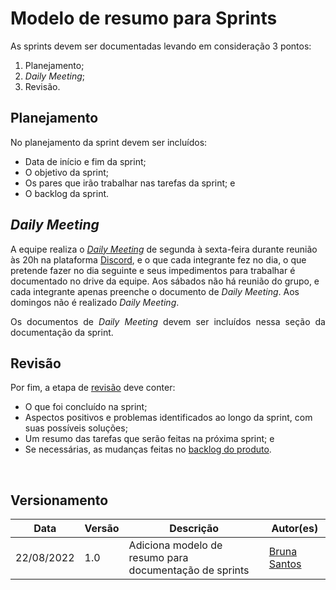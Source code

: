 # Modelo de resumo para Sprints

<p align = "justify"></p>

As sprints devem ser documentadas levando em consideração 3 pontos:

1. Planejamento;
2. <i>Daily Meeting</i>;
3. Revisão.

## Planejamento

<p align = "justify">No planejamento da sprint devem ser incluídos:</p>

+ Data de início e fim da sprint;
+ O objetivo da sprint;
+ Os pares que irão trabalhar nas tarefas da sprint; e
+ O backlog da sprint.


## <i>Daily Meeting</i>

A equipe realiza o [<i>Daily Meeting</i>](https://fga-eps-mds.github.io/2022-1-Visualeasy-Doc/documentacao/metodologias/#daily-meeting) de segunda à sexta-feira durante reunião às 20h na plataforma [Discord](https://discord.com/), e o que cada integrante fez no dia, o que pretende fazer no dia seguinte e seus impedimentos para trabalhar é documentado no drive da equipe. Aos sábados não há reunião do grupo, e cada integrante apenas preenche o documento de <i>Daily Meeting</i>. Aos domingos não é realizado <i>Daily Meeting</i>.

<p align = "justify">Os documentos de <i>Daily Meeting</i> devem ser incluídos nessa seção da documentação da sprint.</p>

## Revisão

Por fim, a etapa de [revisão](https://fga-eps-mds.github.io/2022-1-Visualeasy-Doc/documentacao/metodologias/#sprint-review) deve conter:

+ O que foi concluído na sprint;
+ Aspectos positivos e problemas identificados ao longo da sprint, com suas possíveis soluções;
+ Um resumo das tarefas que serão feitas na próxima sprint; e
+ Se necessárias, as mudanças feitas no [backlog do produto](https://fga-eps-mds.github.io/2022-1-Visualeasy-Doc/documentacao/backlog/).



<br>

## Versionamento

| Data | Versão | Descrição | Autor(es) |
|------|--------|-----------|-----------|
|22/08/2022|1.0|Adiciona modelo de resumo para documentação de sprints|[Bruna Santos](https://github.com/brunaalmeidasantos)|
